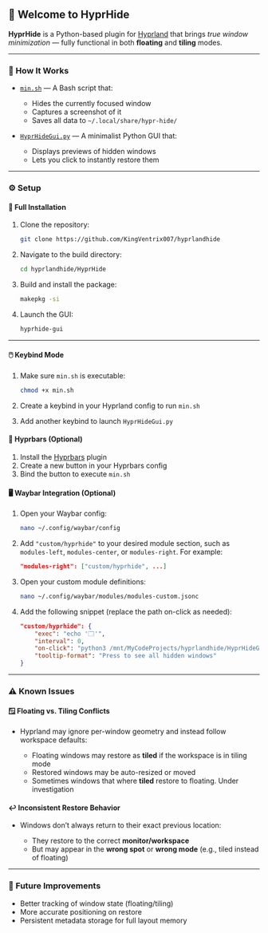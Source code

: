 
## 🚀 Welcome to **HyprHide**

**HyprHide** is a Python-based plugin for [Hyprland](https://github.com/hyprwm/Hyprland) that brings *true window minimization* — fully functional in both **floating** and **tiling** modes.

---

### 🔧 How It Works

* [`min.sh`](min.sh) — A Bash script that:

  * Hides the currently focused window
  * Captures a screenshot of it
  * Saves all data to `~/.local/share/hypr-hide/`

* [`HyprHideGui.py`](HyprHideGui.py) — A minimalist Python GUI that:

  * Displays previews of hidden windows
  * Lets you click to instantly restore them

---

### ⚙️ Setup
#### 🔧 Full Installation

1. Clone the repository:

   ```bash
   git clone https://github.com/KingVentrix007/hyprlandhide
   ```

2. Navigate to the build directory:

   ```bash
   cd hyprlandhide/HyprHide
   ```

3. Build and install the package:

   ```bash
   makepkg -si
   ```

4. Launch the GUI:

   ```bash
   hyprhide-gui
   ```

---

#### 🖱️ Keybind Mode

1. Make sure `min.sh` is executable:

   ```bash
   chmod +x min.sh
   ```
2. Create a keybind in your Hyprland config to run `min.sh`
3. Add another keybind to launch `HyprHideGui.py`

#### 🧩 Hyprbars (Optional)

1. Install the [Hyprbars](https://github.com/hyprwm/hyprbars) plugin
2. Create a new button in your Hyprbars config
3. Bind the button to execute `min.sh`

#### 🖥️ Waybar Integration (Optional)

1. Open your Waybar config:

   ```bash
   nano ~/.config/waybar/config
   ```
2. Add `"custom/hyprhide"` to your desired module section, such as `modules-left`, `modules-center`, or `modules-right`. For example:

   ```json
   "modules-right": ["custom/hyprhide", ...]
   ```
3. Open your custom module definitions:

   ```bash
   nano ~/.config/waybar/modules/modules-custom.jsonc
   ```
4. Add the following snippet (replace the path on-click as needed):

   ```json
   "custom/hyprhide": {
       "exec": "echo '🗔'", 
       "interval": 0,
       "on-click": "python3 /mnt/MyCodeProjects/hyprlandhide/HyprHideGui.py",
       "tooltip-format": "Press to see all hidden windows"
   }
   ```

---

### ⚠️ Known Issues

#### 🪟 Floating vs. Tiling Conflicts

* Hyprland may ignore per-window geometry and instead follow workspace defaults:

  * Floating windows may restore as **tiled** if the workspace is in tiling mode
  * Restored windows may be auto-resized or moved
  * Sometimes windows that where **tiled** restore to floating. Under investigation

#### ↩️ Inconsistent Restore Behavior

* Windows don’t always return to their exact previous location:

  * They restore to the correct **monitor/workspace**
  * But may appear in the **wrong spot** or **wrong mode** (e.g., tiled instead of floating)

---

### 🌱 Future Improvements

* Better tracking of window state (floating/tiling)
* More accurate positioning on restore
* Persistent metadata storage for full layout memory
